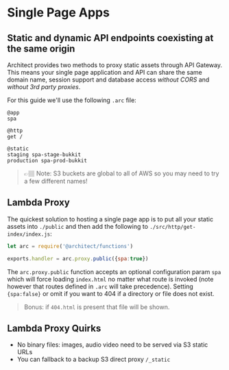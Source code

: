 # Single Page Apps

## Static and dynamic API endpoints coexisting at the same origin

Architect provides two methods to proxy static assets through API Gateway.
 This means your single page application and API can share the same domain name, session support and database access *without CORS* and *without 3rd party proxies*. 

For this guide we'll use the following `.arc` file:

```arc
@app
spa

@http
get /

@static
staging spa-stage-bukkit
production spa-prod-bukkit
```

> 👉🏽 Note: S3 buckets are global to all of AWS so you may need to try a few different names!

## Lambda Proxy

The quickest solution to hosting a single page app is to put all your static assets into `./public` and then add the following to `./src/http/get-index/index.js`:

```javascript
let arc = require('@architect/functions')

exports.handler = arc.proxy.public({spa:true})
```

The `arc.proxy.public` function accepts an optional configuration param `spa` which will force loading `index.html` no matter what route is invoked (note however that routes defined in `.arc` will take precedence). Setting `{spa:false}` or omit if you want to 404 if a directory or file does not exist. 

> Bonus: if `404.html` is present that file will be shown.

## Lambda Proxy Quirks

- No binary files: images, audio video need to be served via S3 static URLs
- You can fallback to a backup S3 direct proxy `/_static`

